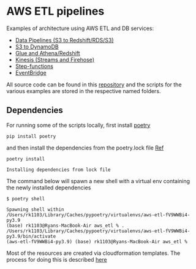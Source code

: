 # AWS ETL pipelines

Examples of architecture using AWS ETL and DB services:

* [Data Pipelines (S3 to Redshift/RDS/S3)](data-pipelines)
* [S3 to DynamoDB](s3_to_dynamodb)
* [Glue and Athena/Redshift](glue_etl)
* [Kinesis (Streams and Firehose)](kinesis)
* [Step-functions](step_functions)
* [EventBridge](eventbridge-schedule-rds)

All source code can be found in this [repository](https://github.com/ryankarlos/AWS-ETL-Workflows)
and the scripts for the various examples are stored in the respective named folders.

## Dependencies

For running some of the scripts locally, first install [poetry](https://python-poetry.org/docs/)

```
pip install poetry
```
and then install the dependencies from the poetry.lock file [Ref](https://python-poetry.org/docs/basic-usage/#installing-with-poetrylock)

```
poetry install

Installing dependencies from lock file

```


The command below  will spawn a new shell with a virtual env containing the newly installed dependencies


```
$ poetry shell

Spawning shell within /Users/rk1103/Library/Caches/pypoetry/virtualenvs/aws-etl-fV9WWBi4-py3.9
(base) rk1103@Ryans-MacBook-Air aws_etl % . /Users/rk1103/Library/Caches/pypoetry/virtualenvs/aws-etl-fV9WWBi4-py3.9/bin/activate
(aws-etl-fV9WWBi4-py3.9) (base) rk1103@Ryans-MacBook-Air aws_etl %
```

Most of the resources are created via cloudformation templates. The process for doing this is 
described [here](cloudformation) 